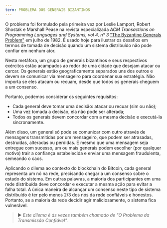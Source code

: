 ```yaml
---
term: PROBLEMA DOS GENERAIS BIZANTINOS
---
```


O problema foi formulado pela primeira vez por Leslie Lamport, Robert Shostak e Marshall Pease na revista especializada *ACM Transactions on Programming Languages and Systems, vol 4, n° 3* ["The Byzantine Generals Problem"](https://lamport.azurewebsites.net/pubs/byz.pdf) em julho de 1982. É usado hoje para ilustrar os desafios em termos de tomada de decisão quando um sistema distribuído não pode confiar em nenhum ator.

Nesta metáfora, um grupo de generais bizantinos e seus respectivos exércitos estão acampados ao redor de uma cidade que desejam atacar ou cercar. Os generais estão geograficamente separados uns dos outros e devem se comunicar via mensageiro para coordenar sua estratégia. Não importa se eles atacam ou recuam, desde que todos os generais cheguem a um consenso.

Portanto, podemos considerar os seguintes requisitos:
* Cada general deve tomar uma decisão: atacar ou recuar (sim ou não);
* Uma vez tomada a decisão, ela não pode ser alterada;
* Todos os generais devem concordar com a mesma decisão e executá-la sincronamente.

Além disso, um general só pode se comunicar com outro através de mensagens transmitidas por um mensageiro, que podem ser atrasadas, destruídas, alteradas ou perdidas. E mesmo que uma mensagem seja entregue com sucesso, um ou mais generais podem escolher (por qualquer motivo) trair a confiança estabelecida e enviar uma mensagem fraudulenta, semeando o caos.

Aplicando o dilema ao contexto do blockchain do Bitcoin, cada general representa um nó na rede, precisando chegar a um consenso sobre o estado do sistema. Em outras palavras, a maioria dos participantes em uma rede distribuída deve concordar e executar a mesma ação para evitar a falha total. A única maneira de alcançar um consenso neste tipo de sistema distribuído é ter pelo menos 2/3 dos nós da rede confiáveis e honestos. Portanto, se a maioria da rede decidir agir maliciosamente, o sistema fica vulnerável.

> ► *Este dilema é às vezes também chamado de "O Problema da Transmissão Confiável".*